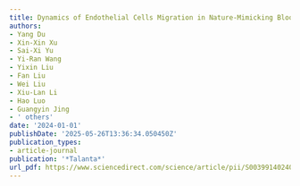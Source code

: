```yaml
---
title: Dynamics of Endothelial Cells Migration in Nature-Mimicking Blood Vessels
authors:
- Yang Du
- Xin-Xin Xu
- Sai-Xi Yu
- Yi-Ran Wang
- Yixin Liu
- Fan Liu
- Wei Liu
- Xiu-Lan Li
- Hao Luo
- Guangyin Jing
- ' others'
date: '2024-01-01'
publishDate: '2025-05-26T13:36:34.050450Z'
publication_types:
- article-journal
publication: '*Talanta*'
url_pdf: https://www.sciencedirect.com/science/article/pii/S003991402400794X
---
```

